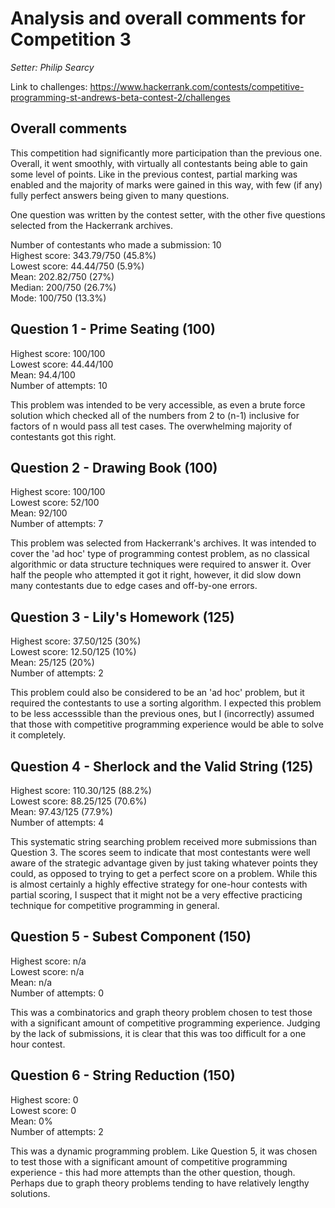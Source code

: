 # Analysis and overall comments for Competition 3

*Setter: Philip Searcy*

Link to challenges: https://www.hackerrank.com/contests/competitive-programming-st-andrews-beta-contest-2/challenges

## Overall comments

This competition had significantly more participation than the previous one.
Overall, it went smoothly, with virtually all contestants being able to gain some level of points.
Like in the previous contest, partial marking was enabled and the majority of marks were gained in this way, with few (if any) fully perfect answers being given to many questions.

One question was written by the contest setter, with the other five questions selected from the Hackerrank archives.

Number of contestants who made a submission: 10 <br>
Highest score: 343.79/750 (45.8%)<br> 
Lowest score: 44.44/750 (5.9%)<br>
Mean: 202.82/750 (27%)<br>
Median: 200/750 (26.7%)<br>
Mode: 100/750 (13.3%)
## Question 1 - Prime Seating (100)

Highest score: 100/100 <br>
Lowest score: 44.44/100 <br>
Mean: 94.4/100 <br>
Number of attempts: 10

This problem was intended to be very accessible, as even a brute force solution which checked all of the numbers from 2 to (n-1) inclusive for factors of n would pass all test cases.
The overwhelming majority of contestants got this right.

## Question 2 - Drawing Book (100)

Highest score: 100/100 <br>
Lowest score: 52/100 <br>
Mean: 92/100 <br>
Number of attempts: 7

This problem was selected from Hackerrank's archives. It was intended to cover the 'ad hoc' type of programming contest problem, as no classical algorithmic or data structure techniques were required to answer it. Over half the people who attempted it got it right, however, it did slow down many contestants due to edge cases and off-by-one errors.

## Question 3 - Lily's Homework (125)

Highest score: 37.50/125 (30%) <br>
Lowest score: 12.50/125 (10%) <br>
Mean: 25/125 (20%) <br>
Number of attempts: 2

This problem could also be considered to be an 'ad hoc' problem, but it required the contestants to use a sorting algorithm.
I expected this problem to be less accesssible than the previous ones, but I (incorrectly) assumed that those with competitive programming experience would be able to solve it completely.

## Question 4 - Sherlock and the Valid String (125)
Highest score: 110.30/125 (88.2%) <br>
Lowest score: 88.25/125 (70.6%) <br>
Mean: 97.43/125 (77.9%) <br>
Number of attempts: 4

This systematic string searching problem received more submissions than Question 3.
The scores seem to indicate that most contestants were well aware of the strategic advantage
given by just taking whatever points they could, as opposed to trying to get a perfect score on a problem.
While this is almost certainly a highly effective strategy for one-hour contests with partial scoring, I suspect
that it might not be a very effective practicing technique for competitive programming in general.

## Question 5 - Subest Component (150)
Highest score: n/a <br>
Lowest score: n/a <br>
Mean: n/a <br>
Number of attempts: 0

This was a combinatorics and graph theory problem chosen to test those with a significant amount of competitive programming
experience. Judging by the lack of submissions, it is clear that this was too difficult for a one hour contest.

## Question 6 - String Reduction (150)
Highest score: 0 <br>
Lowest score: 0 <br>
Mean: 0% <br>
Number of attempts: 2

This was a dynamic programming problem. Like Question 5, it was chosen to test those with a significant amount of competitive
programming experience - this had more attempts than the other question, though. Perhaps due to graph theory problems tending to have
relatively lengthy solutions.

